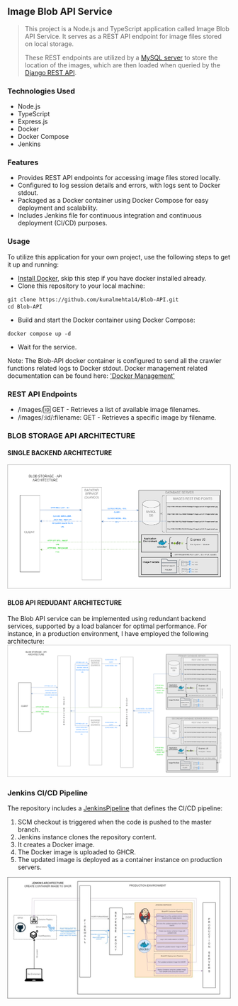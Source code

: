 ## Image Blob API Service

> This project is a Node.js and TypeScript application called Image Blob API Service. It serves as a REST API endpoint for image files stored on local storage. 
>
> These REST endpoints are utilized by a [MySQL server](https://github.com/kunalmehta14/RealEstate-DataPipeline/tree/main/db_documentation) to store the location of the images, which are then loaded when queried by the [Django REST API](https://github.com/kunalmehta14/RealEstate-DataAPI).

### Technologies Used

+ Node.js
+ TypeScript
+ Express.js
+ Docker
+ Docker Compose
+ Jenkins

### Features

+ Provides REST API endpoints for accessing image files stored locally.
+ Configured to log session details and errors, with logs sent to Docker stdout.
+ Packaged as a Docker container using Docker Compose for easy deployment and scalability.
+ Includes Jenkins file for continuous integration and continuous deployment (CI/CD) purposes.

### Usage

To utilize this application for your own project, use the following steps to get it up and running:

+ [Install Docker](https://github.com/kunalmehta14/scripts-for-systems-admin/blob/master/Linux/docker-management.md#install-docker-daemon), skip this step if you have docker installed already.
+ Clone this repository to your local machine:<br>
````
git clone https://github.com/kunalmehta14/Blob-API.git
cd Blob-API
````
+ Build and start the Docker container using Docker Compose:
````
docker compose up -d
````
+ Wait for the service.

Note: The Blob-API docker container is configured to send all the crawler functions related logs to Docker stdout. 
Docker management related documentation can be found here: ['Docker Management'](https://github.com/kunalmehta14/scripts-for-systems-admin/blob/master/Linux/docker-management.md 'Docker Management')

### REST API Endpoints
+ /images/:id: GET - Retrieves a list of available image filenames.
+ /images/:id/:filename: GET - Retrieves a specific image by filename.

### BLOB STORAGE API ARCHITECTURE

#### SINGLE BACKEND ARCHITECTURE
![Architecture](BlobStorage-API-Architecture.drawio.png)

#### BLOB API REDUDANT ARCHITECTURE
The Blob API service can be implemented using redundant backend services, supported by a load balancer for optimal performance. For instance, in a production environment, I have employed the following architecture:
![Architecture](BlobStorage-API-Architecture-loadbalancer.drawio.png)

### Jenkins CI/CD Pipeline

The repository includes a [JenkinsPipeline](jenkins-pipelines/JenkinsPipeline) that defines the CI/CD pipeline:
<ol>
<li> SCM checkout is triggered when the code is pushed to the master branch.
<li> Jenkins instance clones the repository content.
<li> It creates a Docker image.
<li> The Docker image is uploaded to GHCR.
<li> The updated image is deployed as a container instance on production servers.
</ol>

![Architecture](jenkins-pipelines/jenkin_pipeline_architecture.jpg)